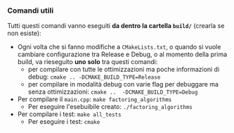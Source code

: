 ### Comandi utili

Tutti questi comandi vanno eseguiti **da dentro la cartella `build/`** (crearla se non esiste):
- Ogni volta che si fanno modifiche a `CMakeLists.txt`, o quando si vuole cambiare configurazione tra Release e Debug, o al momento della prima build, va rieseguito **uno solo** tra questi comandi:
    - per compilare con tutte le ottimizzazioni ma poche informazioni di debug: `cmake .. -DCMAKE_BUILD_TYPE=Release`
    - per compilare in modalità debug con varie flag per debuggare ma senza ottimizzazioni: `cmake ..  -DCMAKE_BUILD_TYPE=Debug`
- Per compilare il `main.cpp`: `make factoring_algorithms`
    - Per eseguire l'esebuibile creato: `./factoring_algorithms`
- Per compilare i test: `make all_tests`
    - Per eseguire i test: `cmake`
